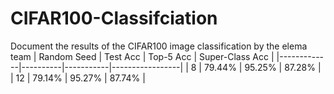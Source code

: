 # CIFAR100-Classifciation
Document the results of the CIFAR100 image classification by the elema team
| Random Seed | Test Acc | Top-5 Acc | Super-Class Acc |
|-------------|----------|-----------|-----------------|
| 8           | 79.44%   | 95.25%    | 87.28%          |
| 12          | 79.14%   | 95.27%    | 87.74%          |
